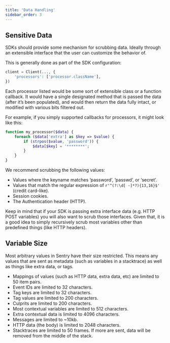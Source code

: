 ```yaml
---
title: 'Data Handling'
sidebar_order: 3
---
```


## Sensitive Data

SDKs should provide some mechanism for scrubbing data. Ideally through an extensible interface that the user can customize the behavior of.

This is generally done as part of the SDK configuration:

```php
client = Client(..., {
    'processors': ['processor.className'],
})
```

Each processor listed would be some sort of extensible class or a function callback. It would have a single designated method that is passed the data (after it’s been populated), and would then return the data fully intact, or modified with various bits filtered out.

For example, if you simply supported callbacks for processors, it might look like this:

```php
function my_processor($data) {
    foreach ($data['extra'] as $key => $value) {
        if (strpos($value, 'password')) {
            $data[$key] = '********';
        }
    }
}
```

We recommend scrubbing the following values:

-   Values where the keyname matches ‘password’, ‘passwd’, or ‘secret’.
-   Values that match the regular expression of `r'^(?:\d[ -]*?){13,16}$'` (credit card-like).
-   Session cookies.
-   The Authentication header (HTTP).

Keep in mind that if your SDK is passing extra interface data (e.g. HTTP POST variables) you will also want to scrub those interfaces. Given that, it is a good idea to simply recursively scrub most variables other than predefined things (like HTTP headers).

## Variable Size

Most arbitrary values in Sentry have their size restricted. This means any values that are sent as metadata (such as variables in a stacktrace) as well as things like extra data, or tags.

-   Mappings of values (such as HTTP data, extra data, etc) are limited to 50 item pairs.
-   Event IDs are limited to 32 characters.
-   Tag keys are limited to 32 characters.
-   Tag values are limited to 200 characters.
-   Culprits are limited to 200 characters.
-   Most contextual variables are limited to 512 characters.
-   Extra contextual data is limited to 4096 characters.
-   Messages are limited to ~10kb.
-   HTTP data (the body) is limited to 2048 characters.
-   Stacktraces are limited to 50 frames. If more are sent, data will be removed from the middle of the stack.

